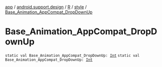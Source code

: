 [app](../../../index.md) / [android.support.design](../../index.md) / [R](../index.md) / [style](index.md) / [Base_Animation_AppCompat_DropDownUp](./-base_-animation_-app-compat_-drop-down-up.md)

# Base_Animation_AppCompat_DropDownUp

`static val Base_Animation_AppCompat_DropDownUp: `[`Int`](https://kotlinlang.org/api/latest/jvm/stdlib/kotlin/-int/index.html)
`static val Base_Animation_AppCompat_DropDownUp: `[`Int`](https://kotlinlang.org/api/latest/jvm/stdlib/kotlin/-int/index.html)